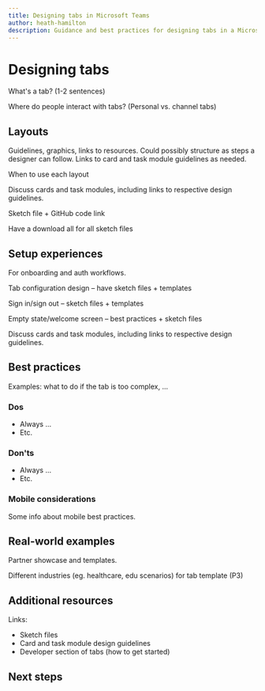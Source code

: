 ```yaml
---
title: Designing tabs in Microsoft Teams
author: heath-hamilton
description: Guidance and best practices for designing tabs in a Microsoft Teams app.
---
```

# Designing tabs

What's a tab? (1-2 sentences)
 
Where do people interact with tabs? (Personal vs. channel tabs)

## Layouts

Guidelines, graphics, links to resources. Could possibly structure as steps a designer can follow. Links to card and task module guidelines as needed.

When to use each layout  

Discuss cards and task modules, including links to respective design guidelines.

Sketch file + GitHub code link  

Have a download all for all sketch files  

## Setup experiences

For onboarding and auth workflows.

Tab configuration design – have sketch files + templates

Sign in/sign out – sketch files + templates

Empty state/welcome screen – best practices + sketch files

Discuss cards and task modules, including links to respective design guidelines.

## Best practices

Examples: what to do if the tab is too complex, ...

### Dos

* Always ...
* Etc.

### Don'ts

* Always ...
* Etc.

### Mobile considerations

Some info about mobile best practices.

## Real-world examples

Partner showcase and templates.

Different industries (eg. healthcare, edu scenarios) for tab template (P3)

## Additional resources

Links:

* Sketch files
* Card and task module design guidelines
* Developer section of tabs (how to get started)

## Next steps
